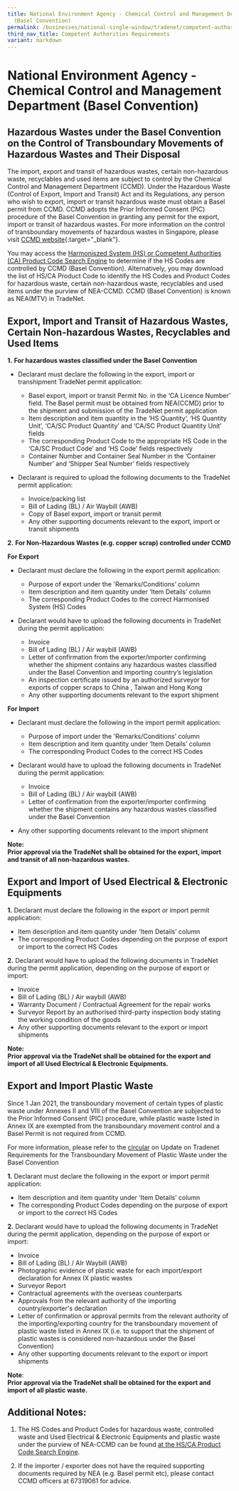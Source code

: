 ```yaml
---
title: National Environment Agency - Chemical Control and Management Department
  (Basel Convention)
permalink: /businesses/national-single-window/tradenet/competent-authorities-requirements/basel-convention/
third_nav_title: Competent Authorities Requirements
variant: markdown
---
```

# National Environment Agency - Chemical Control and Management Department (Basel Convention)

## Hazardous Wastes under the Basel Convention on the Control of Transboundary Movements of Hazardous Wastes and Their Disposal

The import, export and transit of hazardous wastes, certain non-hazardous waste, recyclables and used items are subject to control by the Chemical Control and Management Department (CCMD). Under the Hazardous Waste (Control of Export, Import and Transit) Act and its Regulations, any person who wish to export, import or transit hazardous waste must obtain a Basel permit from CCMD. CCMD adopts the Prior Informed Consent (PIC) procedure of the Basel Convention in granting any permit for the export, import or transit of hazardous wastes. For more information on the control of transboundary movements of hazardous wastes in Singapore, please visit [CCMD website](https://www.nea.gov.sg/corporate-functions/resources/legislation-international-law/multilateral-environmental-agreements/chemical-safety/basel-convention){:target="_blank"}.

You may access the [Harmoniszed System (HS) or Competent Authorities (CA) Product Code Search Engine](https://www.tradenet.gov.sg/tradenet/portlets/search/searchHSCA/searchInitHSCA.do) to determine if the HS Codes are controlled by CCMD (Basel Convention). Alternatively, you may download the list of HS/CA Product Code to identify the HS Codes and Product Codes for hazardous waste, certain non-hazardous waste, recyclables and used items under the purview of NEA-CCMD. CCMD (Basel Convention) is known as NEA(MTV) in TradeNet.

## Export, Import and Transit of Hazardous Wastes, Certain Non-hazardous Wastes, Recyclables and Used Items

**1.**  **For hazardous wastes classified under the Basel Convention**
    
- Declarant must declare the following in the export, import or transhipment TradeNet permit application:
    -  Basel export, import or transit Permit No. in the ‘CA Licence Number’ field. The Basel permit must be obtained from NEA(CCMD) prior to the shipment and submission of the TradeNet permit application
    -  Item description and item quantity  in the ‘HS Quantity’, ‘HS Quantity Unit’, ‘CA/SC Product Quantity’ and ‘CA/SC Product Quantity Unit’ fields
    - The corresponding Product Code to the appropriate HS Code in the ‘CA/SC Product Code’ and ‘HS Code’ fields respectively
    - Container Number and Container Seal Number in the ‘Container Number’ and ‘Shipper Seal Number’ fields respectively

- Declarant is required to upload the following documents to the TradeNet permit application:
     -  Invoice/packing list
     -  Bill of Lading (BL) / Air Waybill (AWB)
     -  Copy of Basel export, import or transit permit
     -  Any other supporting documents relevant to the export, import or transit shipments
 
    
**2.**  **For Non-Hazardous Wastes (e.g. copper scrap) controlled under CCMD**

**For Export**

- Declarant must declare the following in the export permit application:

   - Purpose of export under the 'Remarks/Conditions’ column
   - Item description and item quantity under ‘Item Details’ column
   - The corresponding Product Codes to the correct Harmonised System (HS) Codes

- Declarant would have to upload the following documents in TradeNet during the permit application:

   - Invoice
   - Bill of Lading (BL) / Air waybill (AWB)
   - Letter of confirmation from the exporter/importer confirming whether the shipment contains any hazardous wastes classified under the Basel Convention and importing country’s legislation
   - An inspection certificate issued by an authorized surveyor for exports of copper scraps to China , Taiwan and Hong Kong
   - Any other supporting documents relevant to the export shipment

**For Import**

- Declarant must declare the following in the import permit application:

   - Purpose of import under the 'Remarks/Conditions’ column
   - Item description and item quantity under ‘Item Details’ column
   - The corresponding Product Codes to the correct HS Codes

- Declarant would have to upload the following documents in TradeNet during the permit application:

   - Invoice
   - Bill of Lading (BL) / Air waybill (AWB)
   - Letter of confirmation from the exporter/importer confirming whether the shipment contains any hazardous wastes classified under the Basel Convention
 
 - Any other supporting documents relevant to the import shipment

**Note:  
Prior approval via the TradeNet shall be obtained for the export, import and transit of all non-hazardous wastes.**

## Export and Import of Used Electrical &amp; Electronic Equipments

**1.**  Declarant must declare the following in the export or import permit application:<br>
- Item description and item quantity under ‘Item Details’ column
- The corresponding Product Codes depending on the purpose of export or import to the correct HS Codes

**2.**  Declarant would have to upload the following documents in TradeNet during the permit application, depending on the purpose of export or import:<br>
-  Invoice
-  Bill of Lading (BL) / Air waybill (AWB)
-  Warranty Document / Contractual Agreement for the repair works
-  Surveyor Report by an authorised third-party inspection body stating the working condition of the goods
-  Any other supporting documents relevant to the export or import shipments 

**Note:  
Prior approval via the TradeNet shall be obtained for the export and import of all Used Electrical &amp; Electronic Equipments.**

## Export and Import Plastic Waste

Since 1 Jan 2021, the transboundary movement of certain types of plastic waste under Annexes II and VIII of the Basel Convention are subjected to the Prior Informed Consent (PIC) procedure, while plastic waste listed in Annex IX are exempted from the transboundary movement control and a Basel Permit is not required from CCMD.

For more information, please refer to the [circular](https://www.nea.gov.sg/docs/default-source/our-services/pollution-control/hazardous-waste/circular-on-update-of-tradenet-requirements-for-transboundary-movement-of-plastic-waste.pdf) on Update on Tradenet Requirements for the Transboundary Movement of Plastic Waste under the Basel Convention

**1.**  Declarant must declare the following in the export or import permit application: <br>
-  Item description and item quantity under ‘Item Details’ column
-  The corresponding Product Codes depending on the purpose of export or import to the correct HS Codes


**2.**  Declarant would have to upload the following documents in TradeNet during the permit application, depending on the purpose of export or import: <br>
-  Invoice
-  Bill of Lading (BL) / AIr Waybill (AWB)
-  Photographic evidence of plastic waste for each import/export declaration for Annex IX plastic wastes
-  Surveyor Report
-  Contractual agreements with the overseas counterparts
-  Approvals from the relevant authority of the importing country/exporter's declaration
-  Letter of confirmation or approval permits from the relevant authority of the importing/exporting country for the transboundary movement of plastic waste listed in Annex IX (i.e. to support that the shipment of plastic wastes is considered non-hazardous under the Basel Convention)
-  Any other supporting documents relevant to the export or import shipments

**Note**:<br>
**Prior approval via the TradeNet shall be obtained for the export and import of all plastic waste.**

## Additional Notes:

1.  The HS Codes and Product Codes for hazardous waste, controlled waste and Used Electrical &amp; Electronic Equipments and plastic waste under the purview of NEA-CCMD can be found [at the HS/CA Product Code Search Engine](https://www.tradenet.gov.sg/tradenet/portlets/search/searchHSCA/searchInitHSCA.do).

2.  If the importer / exporter does not have the required supporting documents required by NEA (e.g. Basel permit etc), please contact CCMD officers at 67319061 for advice.